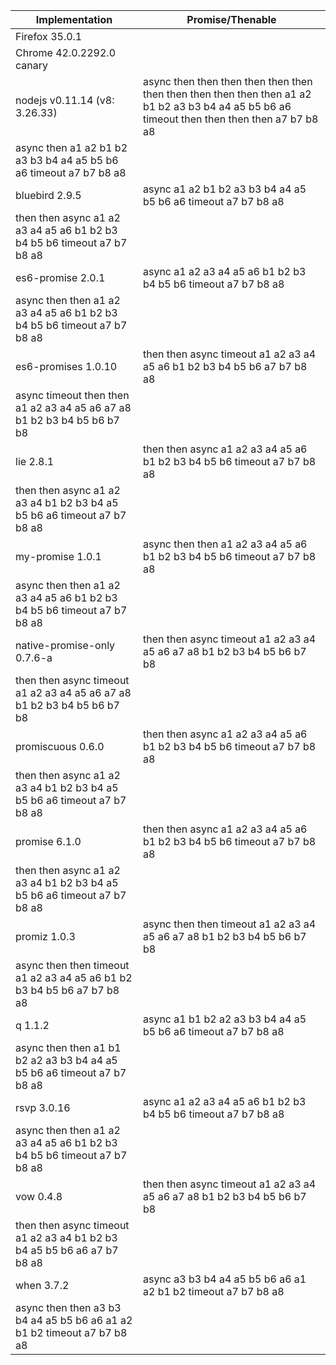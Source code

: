 
Implementation | Promise/Thenable
-------------- | ----------------
Firefox 35.0.1 |
Chrome 42.0.2292.0 canary |
nodejs v0.11.14 (v8: 3.26.33) | async then then then then then then then then then then then then a1 a2 b1 b2 a3 b3 b4 a4 a5 b5 b6 a6 timeout then then then then a7 b7 b8 a8
| async then a1 a2 b1 b2 a3 b3 b4 a4 a5 b5 b6 a6 timeout a7 b7 b8 a8
bluebird 2.9.5 | async a1 a2 b1 b2 a3 b3 b4 a4 a5 b5 b6 a6 timeout a7 b7 b8 a8
| then then async a1 a2 a3 a4 a5 a6 b1 b2 b3 b4 b5 b6 timeout a7 b7 b8 a8
es6-promise 2.0.1 | async a1 a2 a3 a4 a5 a6 b1 b2 b3 b4 b5 b6 timeout a7 b7 b8 a8
| async then then a1 a2 a3 a4 a5 a6 b1 b2 b3 b4 b5 b6 timeout a7 b7 b8 a8
es6-promises 1.0.10 | then then async timeout a1 a2 a3 a4 a5 a6 b1 b2 b3 b4 b5 b6 a7 b7 b8 a8 |
| async timeout then then a1 a2 a3 a4 a5 a6 a7 a8 b1 b2 b3 b4 b5 b6 b7 b8
lie 2.8.1 | then then async a1 a2 a3 a4 a5 a6 b1 b2 b3 b4 b5 b6 timeout a7 b7 b8 a8 |
| then then async a1 a2 a3 a4 b1 b2 b3 b4 a5 b5 b6 a6 timeout a7 b7 b8 a8
my-promise 1.0.1 | async then then a1 a2 a3 a4 a5 a6 b1 b2 b3 b4 b5 b6 timeout a7 b7 b8 a8 |
| async then then a1 a2 a3 a4 a5 a6 b1 b2 b3 b4 b5 b6 timeout a7 b7 b8 a8
native-promise-only 0.7.6-a | then then async timeout a1 a2 a3 a4 a5 a6 a7 a8 b1 b2 b3 b4 b5 b6 b7 b8
| then then async timeout a1 a2 a3 a4 a5 a6 a7 a8 b1 b2 b3 b4 b5 b6 b7 b8
promiscuous 0.6.0 | then then async a1 a2 a3 a4 a5 a6 b1 b2 b3 b4 b5 b6 timeout a7 b7 b8 a8 |
| then then async a1 a2 a3 a4 b1 b2 b3 b4 a5 b5 b6 a6 timeout a7 b7 b8 a8
promise 6.1.0 | then then async a1 a2 a3 a4 a5 a6 b1 b2 b3 b4 b5 b6 timeout a7 b7 b8 a8
| then then async a1 a2 a3 a4 b1 b2 b3 b4 a5 b5 b6 a6 timeout a7 b7 b8 a8
promiz 1.0.3 | async then then timeout a1 a2 a3 a4 a5 a6 a7 a8 b1 b2 b3 b4 b5 b6 b7 b8
| async then then timeout a1 a2 a3 a4 a5 a6 b1 b2 b3 b4 b5 b6 a7 b7 b8 a8
q 1.1.2 | async a1 b1 b2 a2 a3 b3 b4 a4 a5 b5 b6 a6 timeout a7 b7 b8 a8
| async then then a1 b1 b2 a2 a3 b3 b4 a4 a5 b5 b6 a6 timeout a7 b7 b8 a8
rsvp 3.0.16 | async a1 a2 a3 a4 a5 a6 b1 b2 b3 b4 b5 b6 timeout a7 b7 b8 a8
| async then then a1 a2 a3 a4 a5 a6 b1 b2 b3 b4 b5 b6 timeout a7 b7 b8 a8
vow 0.4.8 | then then async timeout a1 a2 a3 a4 a5 a6 a7 a8 b1 b2 b3 b4 b5 b6 b7 b8
| then then async timeout a1 a2 a3 a4 b1 b2 b3 b4 a5 b5 b6 a6 a7 b7 b8 a8
when 3.7.2 | async a3 b3 b4 a4 a5 b5 b6 a6 a1 a2 b1 b2 timeout a7 b7 b8 a8
| async then then a3 b3 b4 a4 a5 b5 b6 a6 a1 a2 b1 b2 timeout a7 b7 b8 a8
